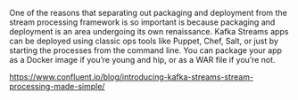 

One of the reasons that separating out packaging and deployment from the stream processing framework is so important is because packaging and deployment is an area undergoing its own renaissance. Kafka Streams apps can be deployed using classic ops tools like Puppet, Chef, Salt, or just by starting the processes from the command line. You can package your app as a Docker image if you’re young and hip, or as a WAR file if you’re not.

https://www.confluent.io/blog/introducing-kafka-streams-stream-processing-made-simple/
